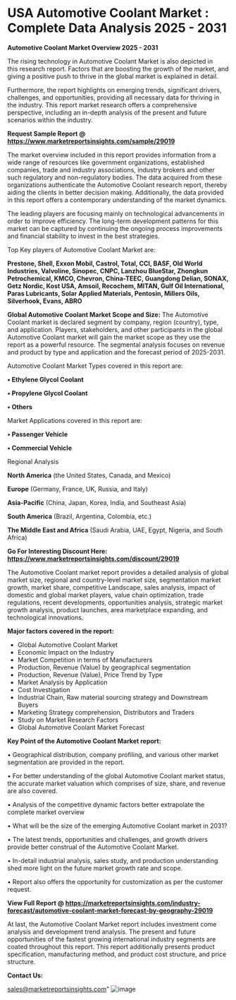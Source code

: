 # USA Automotive Coolant Market : Complete Data Analysis 2025 - 2031

<Strong> Automotive Coolant Market Overview 2025 - 2031</strong>

The rising technology in Automotive Coolant Market is also depicted in this research report. Factors that are boosting the growth of the market, and giving a positive push to thrive in the global market is explained in detail.

Furthermore, the report highlights on emerging trends, significant drivers, challenges, and opportunities, providing all necessary data for thriving in the industry. This report market research offers a comprehensive perspective, including an in-depth analysis of the present and future scenarios within the industry.

<strong>Request Sample Report @ <a href=https://www.marketreportsinsights.com/sample/29019>https://www.marketreportsinsights.com/sample/29019</a></strong>

The market overview included in this report provides information from a wide range of resources like government organizations, established companies, trade and industry associations, industry brokers and other such regulatory and non-regulatory bodies. The data acquired from these organizations authenticate the Automotive Coolant research report, thereby aiding the clients in better decision making. Additionally, the data provided in this report offers a contemporary understanding of the market dynamics.

The leading players are focusing mainly on technological advancements in order to improve efficiency. The long-term development patterns for this market can be captured by continuing the ongoing process improvements and financial stability to invest in the best strategies.

Top Key players of Automotive Coolant Market are:

<strong>Prestone, Shell, Exxon Mobil, Castrol, Total, CCI, BASF, Old World Industries, Valvoline, Sinopec, CNPC, Lanzhou BlueStar, Zhongkun Petrochemical, KMCO, Chevron, China-TEEC, Guangdong Delian, SONAX, Getz Nordic, Kost USA, Amsoil, Recochem, MITAN, Gulf Oil International, Paras Lubricants, Solar Applied Materials, Pentosin, Millers Oils, Silverhook, Evans, ABRO</strong>

<strong><b>Global Automotive Coolant Market Scope and Size:</b></strong>
The Automotive Coolant market is declared segment by company, region (country), type, and application. Players, stakeholders, and other participants in the global Automotive Coolant market will gain the market scope as they use the report as a powerful resource. The segmental analysis focuses on revenue and product by type and application and the forecast period of 2025-2031.

Automotive Coolant Market Types covered in this report are:

<strong>• Ethylene Glycol Coolant

• Propylene Glycol Coolant

• Others</strong>

Market Applications covered in this report are:

<strong>• Passenger Vehicle

• Commercial Vehicle</strong> 

Regional Analysis

<strong>North America</strong> (the United States, Canada, and Mexico)

<strong>Europe</strong> (Germany, France, UK, Russia, and Italy)

<strong>Asia-Pacific</strong> (China, Japan, Korea, India, and Southeast Asia)

<strong>South America</strong> (Brazil, Argentina, Colombia, etc.)

<strong>The Middle East and Africa</strong> (Saudi Arabia, UAE, Egypt, Nigeria, and South Africa)

<strong>Go For Interesting Discount Here: <a href=https://www.marketreportsinsights.com/discount/29019>https://www.marketreportsinsights.com/discount/29019</a></strong>

The Automotive Coolant market report provides a detailed analysis of global market size, regional and country-level market size, segmentation market growth, market share, competitive Landscape, sales analysis, impact of domestic and global market players, value chain optimization, trade regulations, recent developments, opportunities analysis, strategic market growth analysis, product launches, area marketplace expanding, and technological innovations.

<strong><b>Major factors covered in the report:</b></strong>
<ul>
  <li>Global Automotive Coolant Market </li>
  <li>Economic Impact on the Industry</li>
  <li>Market Competition in terms of Manufacturers</li>
  <li>Production, Revenue (Value) by geographical segmentation</li>
  <li>Production, Revenue (Value), Price Trend by Type</li>
  <li>Market Analysis by Application</li>
  <li>Cost Investigation</li>
  <li>Industrial Chain, Raw material sourcing strategy and Downstream Buyers</li>
  <li>Marketing Strategy comprehension, Distributors and Traders</li>
  <li>Study on Market Research Factors</li>
  <li>Global Automotive Coolant Market Forecast</li>
</ul>

<strong><b>Key Point of the Automotive Coolant Market report:</b></strong>

• Geographical distribution, company profiling, and various other market segmentation are provided in the report.

• For better understanding of the global Automotive Coolant market status, the accurate market valuation which comprises of size, share, and revenue are also covered.

• Analysis of the competitive dynamic factors better extrapolate the complete market overview

• What will be the size of the emerging Automotive Coolant market in 2031?

• The latest trends, opportunities and challenges, and growth drivers provide better construal of the Automotive Coolant Market.

• In-detail industrial analysis, sales study, and production understanding shed more light on the future market growth rate and scope.

• Report also offers the opportunity for customization as per the customer request.

<strong><b>View Full Report @ <a href=https://marketreportsinsights.com/industry-forecast/automotive-coolant-market-forecast-by-geography-29019>https://marketreportsinsights.com/industry-forecast/automotive-coolant-market-forecast-by-geography-29019</a></b></strong>


At last, the Automotive Coolant Market report includes investment come analysis and development trend analysis. The present and future opportunities of the fastest growing international industry segments are coated throughout this report. This report additionally presents product specification, manufacturing method, and product cost structure, and price structure.

<strong>Contact Us:</strong>

sales@marketreportsinsights.com"
![image](https://github.com/user-attachments/assets/0527a2fd-3b3d-4e68-a19a-1bb722e9c15e)
